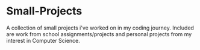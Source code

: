 # Small-Projects
A collection of small projects i've worked on in my coding journey. Included are work from school assignments/projects and personal projects from my interest in Computer Science. 
